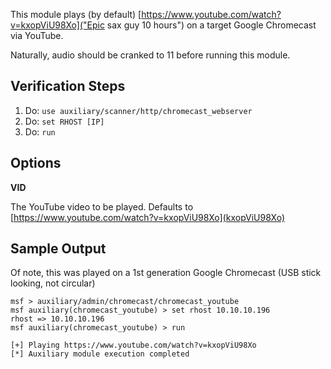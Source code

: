 This module plays (by default) [https://www.youtube.com/watch?v=kxopViU98Xo]("Epic sax guy 10 hours") on a target Google Chromecast via YouTube.

Naturally, audio should be cranked to 11 before running this module.

## Verification Steps

1. Do: ```use auxiliary/scanner/http/chromecast_webserver ```
2. Do: ```set RHOST [IP]```
3. Do: ```run```

## Options

  **VID**

  The YouTube video to be played.  Defaults to [https://www.youtube.com/watch?v=kxopViU98Xo](kxopViU98Xo)

## Sample Output

Of note, this was played on a 1st generation Google Chromecast (USB stick looking, not circular)

```
msf > auxiliary/admin/chromecast/chromecast_youtube
msf auxiliary(chromecast_youtube) > set rhost 10.10.10.196
rhost => 10.10.10.196
msf auxiliary(chromecast_youtube) > run

[+] Playing https://www.youtube.com/watch?v=kxopViU98Xo
[*] Auxiliary module execution completed
```
